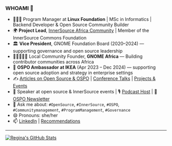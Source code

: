 ### WHOAMI 👋

- 👩🏽‍💻 Program Manager at **Linux Foundation** | MSc in Informatics | Backend Developer & Open Source Community Builder  
- 🌍 **Project Lead**, [InnerSource Africa Community](https://innersourcecommons.org/community/) | Member of the InnerSource Commons Foundation  
- 🏛️ **Vice President**, GNOME Foundation Board (2020–2024) — supporting governance and open source leadership  
- 🧑🏽‍🤝‍🧑🏽 Local Community Founder, **GNOME Africa** — Building contributor communities across Africa  
- 🧭 **OSPO Ambassador at IKEA** (Apr 2023 – Dec 2024) — supporting open source adoption and strategy in enterprise settings  
- ✍️ [Articles on Open Source & OSPO](opensource_and_ospo_articles.md) | [Conference Talks](talks.md) | [Projects & Events](projects_and_programs.md)  
- 🎤 Speaker at open source & InnerSource events | 🎙️ [Podcast Host](podcasts.md) | 📰 [OSPO Newsletter](https://www.linkedin.com/build-relation/newsletter-follow?entityUrn=7220392539630030848)  
- 💬 Ask me about: `#OpenSource`, `#InnerSource`, `#OSPO`, `#Communitymanagement`, `#ProgramManagement`, `#Governance`  
- 😄 Pronouns: she/her  
- 📫 [LinkedIn](https://www.linkedin.com/in/reginankenchor) | [Recommendations](recommendations_from_linkedin.md)

---



[![Regina's GitHub Stats](https://github-readme-stats.vercel.app/api?username=reginankenchor&show_icons=true)](https://github.com/anuraghazra/github-readme-stats)
